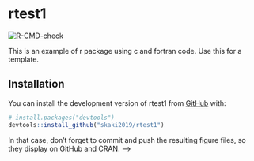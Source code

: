 
<!-- README.md is generated from README.Rmd. Please edit that file -->
<!-- ```{r, include = FALSE}
knitr::opts_chunk$set(
  collapse = TRUE,
  comment = "#>",
  fig.path = "man/figures/README-",
  out.width = "100%"
)
``` -->

# rtest1

<!-- badges: start -->

[![R-CMD-check](https://github.com/skaki2019/rtest1/actions/workflows/R-CMD-check.yaml/badge.svg)](https://github.com/skaki2019/rtest1/actions/workflows/R-CMD-check.yaml)
<!-- badges: end -->

This is an example of r package using c and fortran code. Use this for a
template.

## Installation

You can install the development version of rtest1 from
[GitHub](https://github.com/) with:

``` r
# install.packages("devtools")
devtools::install_github("skaki2019/rtest1")
```

<!-- 
## Example

This is a basic example which shows you how to solve a common problem:


```r
library(rtest1)
## basic example code
```

What is special about using `README.Rmd` instead of just `README.md`? You can include R chunks like so:


```r
summary(cars)
```

```
##      speed           dist       
##  Min.   : 4.0   Min.   :  2.00  
##  1st Qu.:12.0   1st Qu.: 26.00  
##  Median :15.0   Median : 36.00  
##  Mean   :15.4   Mean   : 42.98  
##  3rd Qu.:19.0   3rd Qu.: 56.00  
##  Max.   :25.0   Max.   :120.00
```

You'll still need to render `README.Rmd` regularly, to keep `README.md` up-to-date. `devtools::build_readme()` is handy for this. You could also use GitHub Actions to re-render `README.Rmd` every time you push. An example workflow can be found here: <https://github.com/r-lib/actions/tree/v1/examples>.

You can also embed plots, for example:

![](README_files/figure-gfm/pressure-1.png)<!-- -->

In that case, don’t forget to commit and push the resulting figure
files, so they display on GitHub and CRAN. –\>

